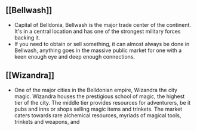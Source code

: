 ## [[Bellwash]]
- Capital of Belldonia, Bellwash is the major trade center of the continent. It's in a central location and has one of the strongest military forces backing it.
- If you need to obtain or sell something, it can almost always be done in Bellwash, anything goes in the massive public market for one with a keen enough eye and deep enough connections. 

## [[Wizandra]]
- One of the major cities in the Belldonian empire, Wizandra the city magic. Wizandra houses the prestigious school of magic, the highest tier of the city. The middle tier provides resources for adventurers, be it pubs and inns or shops selling magic items and trinkets. The market caters towards rare alchemical resources, myriads of magical tools, trinkets and weapons, and 